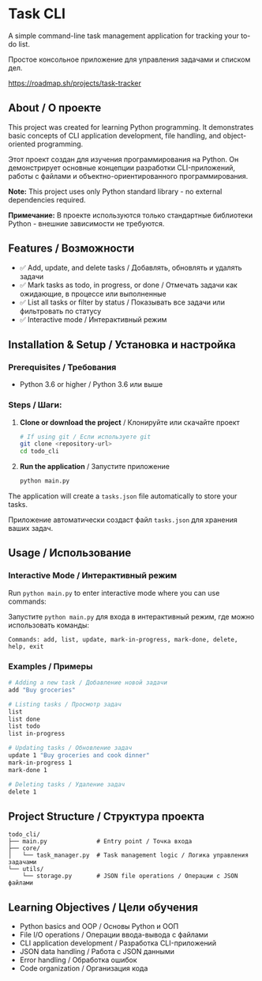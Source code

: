 # Task CLI

A simple command-line task management application for tracking your to-do list.

Простое консольное приложение для управления задачами и списком дел.

https://roadmap.sh/projects/task-tracker

## About / О проекте

This project was created for learning Python programming. It demonstrates basic concepts of CLI application development, file handling, and object-oriented programming.

Этот проект создан для изучения программирования на Python. Он демонстрирует основные концепции разработки CLI-приложений, работы с файлами и объектно-ориентированного программирования.

**Note:** This project uses only Python standard library - no external dependencies required.

**Примечание:** В проекте используются только стандартные библиотеки Python - внешние зависимости не требуются.

## Features / Возможности

- ✅ Add, update, and delete tasks / Добавлять, обновлять и удалять задачи
- ✅ Mark tasks as todo, in progress, or done / Отмечать задачи как ожидающие, в процессе или выполненные
- ✅ List all tasks or filter by status / Показывать все задачи или фильтровать по статусу
- ✅ Interactive mode / Интерактивный режим

## Installation & Setup / Установка и настройка

### Prerequisites / Требования
- Python 3.6 or higher / Python 3.6 или выше

### Steps / Шаги:

1. **Clone or download the project** / Клонируйте или скачайте проект
   ```bash
   # If using git / Если используете git
   git clone <repository-url>
   cd todo_cli
   ```

2. **Run the application** / Запустите приложение
   ```bash
   python main.py
   ```

The application will create a `tasks.json` file automatically to store your tasks.

Приложение автоматически создаст файл `tasks.json` для хранения ваших задач.

## Usage / Использование

### Interactive Mode / Интерактивный режим
Run `python main.py` to enter interactive mode where you can use commands:

Запустите `python main.py` для входа в интерактивный режим, где можно использовать команды:

```
Commands: add, list, update, mark-in-progress, mark-done, delete, help, exit
```

### Examples / Примеры

```bash
# Adding a new task / Добавление новой задачи
add "Buy groceries"

# Listing tasks / Просмотр задач
list
list done
list todo
list in-progress

# Updating tasks / Обновление задач
update 1 "Buy groceries and cook dinner"
mark-in-progress 1
mark-done 1

# Deleting tasks / Удаление задач
delete 1
```

## Project Structure / Структура проекта

```
todo_cli/
├── main.py              # Entry point / Точка входа
├── core/
│   └── task_manager.py  # Task management logic / Логика управления задачами
└── utils/
    └── storage.py       # JSON file operations / Операции с JSON файлами
```

## Learning Objectives / Цели обучения

- Python basics and OOP / Основы Python и ООП
- File I/O operations / Операции ввода-вывода с файлами
- CLI application development / Разработка CLI-приложений
- JSON data handling / Работа с JSON данными
- Error handling / Обработка ошибок
- Code organization / Организация кода
